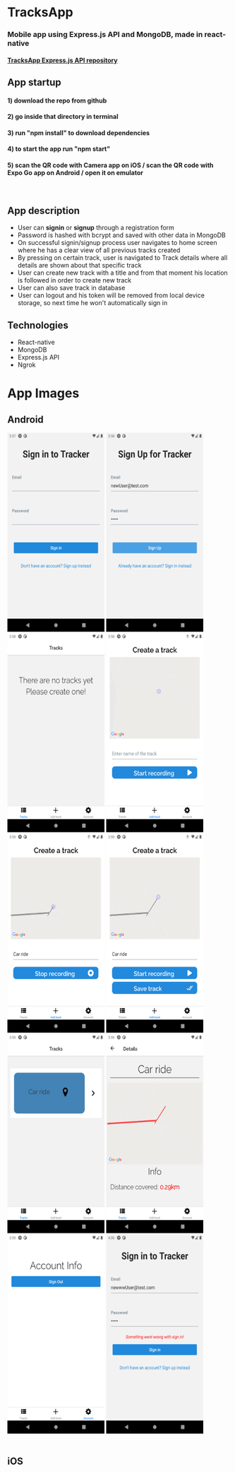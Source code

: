 # TracksApp 

### Mobile app using Express.js API and MongoDB, made in react-native
#### [TracksApp Express.js API repository](https://github.com/Denis-Tojaga/TrackApp_API)

## App startup

#### 1) download the repo from github 
#### 2) go inside that directory in terminal 
#### 3) run "npm install" to download dependencies 
#### 4) to start the app run "npm start"
#### 5) scan the QR code with Camera app on iOS / scan the QR code with Expo Go app on Android / open it on emulator 

<br />

## App description
- User can <b>signin</b> or <b>signup</b> through a registration form
- Password is hashed with bcrypt and saved with other data in MongoDB 
- On successful signin/signup process user navigates to home screen where he has a clear view of all previous tracks created
- By pressing on certain track, user is navigated to Track details where all details are shown about that specific track
- User can create new track with a title and from that moment his location is followed in order to create new track
- User can also save track in database 
- User can logout and his token will be removed from local device storage, so next time he won't automatically sign in


## Technologies 

- React-native
- MongoDB
- Express.js API
- Ngrok



# App Images

## Android 

<img src="assets/AppImages/image1.png" width="220" height="450">  <img src="assets/AppImages/image2.png" width="220" height="450">
<img src="assets/AppImages/image3.png" width="220" height="450">  <img src="assets/AppImages/image4.png" width="220" height="450">    
<img src="assets/AppImages/image5.png" width="220" height="450">  <img src="assets/AppImages/image6.png" width="220" height="450">    
<img src="assets/AppImages/image7.png" width="220" height="450">  <img src="assets/AppImages/image8.png" width="220" height="450">    
<img src="assets/AppImages/image9.png" width="220" height="450">  <img src="assets/AppImages/image10.png" width="220" height="450">    
<br />

## iOS




